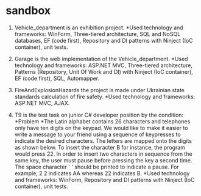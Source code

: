 # sandbox
1. Vehicle_department is an exhibition project.
*Used technology and frameworks: WinForm, Three-tiered architecture, SQL and NoSQL databases, EF (code first), Repository and DI
patterns with Ninject (IoC container), unit tests.

2. Garage is the web implementation of the Vehicle_department.
*Used technology and frameworks: ASP.NET MVC, Three-tiered architecture, Patterns (Repository, Unit Of Work and DI) with Ninject (IoC container), EF (code first), SQL, Automapper.

3. FireAndExplosionHazards the project is made under Ukrainian state standards calculation of fire safety.
*Used technology and frameworks: ASP.NET MVC, AJAX.

4. T9 is the test task on junior C# developer position by the condition:
*Problem
*The Latin alphabet contains 26 characters and telephones only have ten digits on the keypad. We would like to make it easier to
write a message to your friend using a sequence of keypresses to indicate the desired characters. The letters are mapped onto 
the digits as shown below. To insert the character B for instance, the program would press 22. In order to insert two characters 
in sequence from the same key, the user must pause before pressing the key a second time. The space character ' ' should be 
printed to indicate a pause. For example, 2 2 indicates AA whereas 22 indicates B.
*Used technology and frameworks: WinForm, Repository and DI patterns with Ninject (IoC container), unit tests.
